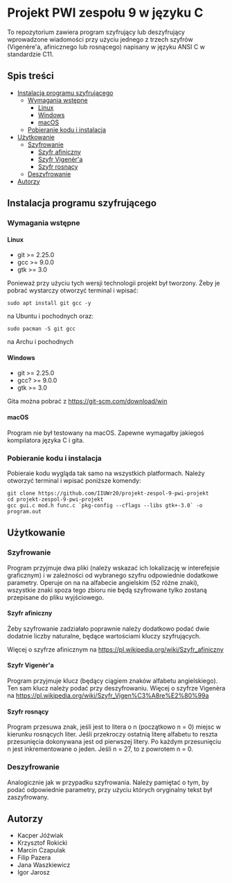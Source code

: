 # Projekt PWI zespołu 9 w języku C
To repozytorium zawiera program szyfrujący lub deszyfrujący wprowadzone 
wiadomości przy użyciu jednego z trzech szyfrów (Vigenère'a, afinicznego 
lub rosnącego) napisany w języku ANSI C w standardzie C11.

## Spis treści
- [Instalacja programu szyfrującego](#instalacja-programu-szyfrującego)
	- [Wymagania wstępne](#wymagania-wstępne)
		- [Linux](#linux)
		- [Windows](#windows)
		- [macOS](#macos)
	- [Pobieranie kodu i instalacja](#pobieranie-kodu-i-instalacja)
- [Użytkowanie](#użytkowanie)
	- [Szyfrowanie](#szyfrowanie)
		- [Szyfr afiniczny](#szyfr-afiniczny)
		- [Szyfr Vigenèr'a](#szyfr-vigenèra)
		- [Szyfr rosnący](#szyfr-rosnacy)
	- [Deszyfrowanie](#deszyfrowanie)
- [Autorzy](#autorzy)

## Instalacja programu szyfrującego
### Wymagania wstępne
#### Linux
- git >= 2.25.0
- gcc >= 9.0.0
- gtk >= 3.0

Ponieważ przy użyciu tych wersji technologii projekt był tworzony.
Żeby je pobrać wystarczy otworzyć terminal i wpisać:
```
sudo apt install git gcc -y
```
na Ubuntu i pochodnych oraz:
```
sudo pacman -S git gcc
```
na Archu i pochodnych
#### Windows
- git >= 2.25.0
- gcc? >= 9.0.0
- gtk >= 3.0

Gita można pobrać z <https://git-scm.com/download/win>
#### macOS
Program nie był testowany na macOS. Zapewne wymagałby jakiegoś 
kompilatora języka C i gita.

### Pobieranie kodu i instalacja
Pobieraie kodu wygląda tak samo na wszystkich platformach. 
Należy otworzyć terminal i wpisać poniższe komendy:
```
git clone https://github.com/IIUWr20/projekt-zespol-9-pwi-projekt
cd projekt-zespol-9-pwi-projekt
gcc gui.c mod.h func.c `pkg-config --cflags --libs gtk+-3.0` -o program.out
```
## Użytkowanie
### Szyfrowanie
Program przyjmuje dwa pliki (należy wskazać ich lokalizację w interefejsie graficznym) i w zależności od wybranego szyfru odpowiednie
dodatkowe parametry. Operuje on na na alfabecie angielskim (52 różne znaki), wszystkie
znaki spoza tego zbioru nie będą szyfrowane tylko zostaną przepisane
do pliku wyjściowego.
#### Szyfr afiniczny
Żeby szyfrowanie zadziałało poprawnie należy dodatkowo podać dwie dodatnie
liczby naturalne, będące wartościami kluczy szyfrujących.

Więcej o szyfrze afinicznym na
<https://pl.wikipedia.org/wiki/Szyfr_afiniczny>
#### Szyfr Vigenèr'a
Program przyjmuje klucz (będący ciągiem znaków alfabetu angielskiego). Ten sam klucz należy podać przy deszyfrowaniu.
Więcej o szyfrze Vigenèra na
<https://pl.wikipedia.org/wiki/Szyfr_Vigen%C3%A8re%E2%80%99a>
#### Szyfr rosnący
Program przesuwa znak, jeśli jest to litera o n (początkowo n = 0) miejsc w kierunku rosnących liter. Jeśli przekroczy ostatnią literę alfabetu
to reszta przesunięcia dokonywana jest od pierwszej litery. Po każdym przesunięciu n jest inkrementowane o jeden. Jeśli n = 27, to z powrotem n = 0.
### Deszyfrowanie
Analogicznie jak w przypadku szyfrowania. Należy pamiętać o tym, by podać
odpowiednie parametry, przy użyciu których oryginalny tekst był zaszyfrowany.

## Autorzy
- Kacper Jóźwiak
- Krzysztof Rokicki
- Marcin Czapulak
- Filip Pazera
- Jana Waszkiewicz
- Igor Jarosz
